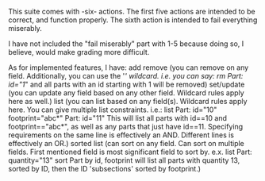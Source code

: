 This suite comes with -six- actions.
The first five actions are intended to be correct, and function properly.
The sixth action is intended to fail everything miserably.

I have not included the "fail miserably" part with 1-5 because doing so, I believe, would make grading more difficult. 

As for implemented features, I have:
    add
    remove (you can remove on any field. Additionally, you can use the '*' wildcard. i.e. you can say:
            rm
            Part: id="1*"
        and all parts with an id starting with 1 will be removed)
    set/update (you can update any field based on any other field. Wildcard rules apply here as well.)
    list (you can list based on any field(s). Wildcard rules apply here. You can give multiple list constraints. i.e.:
            list
            Part: id="10" footprint="abc*"
            Part: id="11"
        This will list all parts with id==10 and footprint=="abc*", as well as any parts that just have id==11.
        Specifying requirements on the same line is effectively an AND. Different lines is effectively an OR.)
    sorted list (can sort on any field. Can sort on multiple fields. First mentioned field is most significant field to sort by. e.x.
            list
            Part: quantity="13"
            sort Part by id, footprint
        will list all parts with quantity 13, sorted by ID, then the ID 'subsections' sorted by footprint.)
